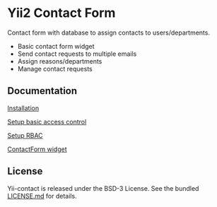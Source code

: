Yii2 Contact Form
=================

Contact form with database to assign contacts to users/departments.

* Basic contact form widget
* Send contact requests to multiple emails
* Assign reasons/departments
* Manage contact requests


Documentation
-------------

[Installation](docs/installation.md)

[Setup basic access control](docs/setup-basic-access-control.md)

[Setup RBAC](docs/setup-rbac.md)

[ContactForm widget](docs/basic-usage.md)

License
-------

Yii-contact is released under the BSD-3 License. See the bundled [LICENSE.md](LICENSE.md)
for details.
